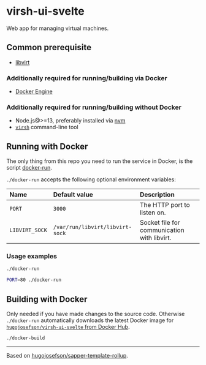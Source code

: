 # virsh-ui-svelte

Web app for managing virtual machines.

## Common prerequisite

- [libvirt](https://libvirt.org/)

### Additionally required for running/building via Docker

- [Docker Engine](https://docs.docker.com/get-docker/)

### Additionally required for running/building without Docker

- Node.js@>=13, preferably installed via [nvm](https://github.com/nvm-sh/nvm)
- [`virsh`](https://libvirt.org/manpages/virsh.html) command-line tool

## Running with Docker

The only thing from this repo you need to run the service in Docker, is the
script
[docker-run](https://github.com/hugojosefson/virsh-ui-svelte/blob/master/docker-run).

`./docker-run` accepts the following optional environment variables:

| Name           | Default value                   | Description                                 |
| :------------- | :------------------------------ | :------------------------------------------ |
| `PORT`         | `3000`                          | The HTTP port to listen on.                 |
| `LIBVIRT_SOCK` | `/var/run/libvirt/libvirt-sock` | Socket file for communication with libvirt. |

### Usage examples

```bash
./docker-run
```

```bash
PORT=80 ./docker-run
```

## Building with Docker

Only needed if you have made changes to the source code. Otherwise
`./docker-run` automatically downloads the latest Docker image for
[`hugojosefson/virsh-ui-svelte` from Docker Hub](https://hub.docker.com/r/hugojosefson/virsh-ui-svelte).

```bash
./docker-build
```

---

Based on
[hugojosefson/sapper-template-rollup](https://github.com/hugojosefson/sapper-template-rollup).
